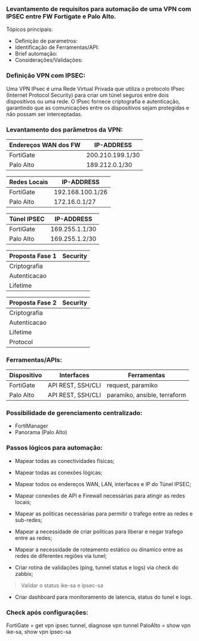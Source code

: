 ### Levantamento de requisitos para automação de uma VPN com IPSEC entre FW Fortigate e Palo Alto. 
Tópicos principais:

- Definição de parametros:
- Identificação de Ferramentas/API:
- Brief automação:
- Considerações/Validações:

### Definição VPN com IPSEC:
Uma VPN IPsec é uma Rede Virtual Privada que utiliza o protocolo IPsec (Internet Protocol Security) para criar um túnel seguros entre dois dispositivos ou uma rede. O IPsec fornece criptografia e autenticação, garantindo que as comunicações entre os dispositivos sejam protegidas e não possam ser interceptadas. 

### Levantamento dos parâmetros da VPN:

| Endereços WAN dos FW | IP-ADDRESS | 
| -------------------- | ---------- |
| FortiGate            | 200.210.199.1/30        |
| Palo Alto            | 189.212.0.1/30        |

| Redes Locais | IP-ADDRESS |
| ------------ | ---------- |
| FortiGate    | 192.168.100.1/26       |
| Palo Alto    | 172.16.0.1/27       |

| Túnel IPSEC | IP-ADDRESS |
| ----------- | ---------- |
| FortiGate | 169.255.1.1/30 |
| Palo Alto | 169.255.1.2/30 |

| Proposta Fase 1 | Security |
| --------------- | -------- | 
| Criptografia    |          |
| Autenticacao    |          |
| Lifetime        |          |

| Proposta Fase 2 | Security | 
| --------------- | -------- |
| Criptografia      |        |
| Autenticacao      |        |
| Lifetime          |        |
| Protocol          |        |

### Ferramentas/APIs:

| Dispositivo | Interfaces | Ferramentas | 
| ----------- | ---------- | ----------- |
| FortiGate   | API REST, SSH/CLI | request, paramiko |
| Palo Alto   | API REST, SSH/CLI | paramiko, ansible, terraform |

### Possibilidade de gerenciamento centralizado:

- FortiManager
- Panorama (Palo Alto)

### Passos lógicos para automação:

- Mapear todas as conectividades físicas;
- Mapear todas as conexões lógicas;
- Mapear todos os endereços WAN, LAN, interfaces e IP do Túnel IPSEC;
- Mapear conexões de API e Firewall necessárias para atingir as redes locais;
- Mapear as politicas necessárias para permitir o trafego entre as redes e sub-redes;
- Mapear a necessidade de criar politicas para liberar e negar trafego entre as redes;
- Mapear a necessidade de roteamento estático ou dinamico entre as redes de diferentes regiões via tunel;

- Criar rotina de validações (ping, tunnel status e logs) via check do zabbix;
> Validar o status ike-sa e ipsec-sa
- Criar dashboard para monitoramento de latencia, status do tunel e logs.

### Check após configurações:

FortiGate = get vpn ipsec tunnel, diagnose vpn tunnel
PaloAlto = show vpn ike-sa, show vpn ipsec-sa


